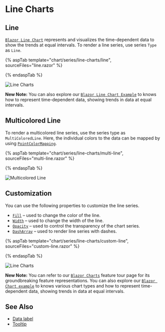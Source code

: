 # Line Charts

## Line

[`Blazor Line Chart`](https://www.syncfusion.com/blazor-components/blazor-charts/chart-types/line-chart) represents and visualizes the time-dependent data to show the trends at equal intervals. To render a line series, use series `Type` as `Line`.

{% aspTab template="chart/series/line-charts/line", sourceFiles="line.razor" %}

{% endaspTab %}

![Line Charts](../images/chart-types-images/line.png)

**New Note:** You can also explore our [`Blazor Line Chart Example`](https://blazor.syncfusion.com/demos/chart/line?theme=bootstrap4) to knows how to represent time-dependent data, showing trends in data at equal intervals.

## Multicolored Line

To render a multicolored line series, use the series type as `MultiColoredLine`.
Here, the individual colors to the data can be mapped by using [`PointColorMapping`](https://help.syncfusion.com/cr/blazor/Syncfusion.Blazor~Syncfusion.Blazor.Charts.ChartSeries~PointColorMapping.html).

{% aspTab template="chart/series/line-charts/multi-line", sourceFiles="multi-line.razor" %}

{% endaspTab %}

![Multicolored Line](../images/chart-types-images/multi-line.png)

## Customization

You can use the following properties to customize the line series.

* [`Fill`](https://help.syncfusion.com/cr/blazor/Syncfusion.Blazor~Syncfusion.Blazor.Charts.ChartSeries~Fill.html) – used to change the color of the line.
* [`Width`](https://help.syncfusion.com/cr/blazor/Syncfusion.Blazor~Syncfusion.Blazor.Charts.ChartSeries~Width.html) – used to change the width of the line.
* [`Opacity`](https://help.syncfusion.com/cr/blazor/Syncfusion.Blazor~Syncfusion.Blazor.Charts.ChartSeries~Opacity.html) – used to control the transparency of the chart series.
* [``DashArray``](https://help.syncfusion.com/cr/blazor/Syncfusion.Blazor~Syncfusion.Blazor.Charts.ChartSeries~DashArray.html) – used to render line series with dashes.

{% aspTab template="chart/series/line-charts/custom-line", sourceFiles="custom-line.razor" %}

{% endaspTab %}

![Line Charts](../images/chart-types-images/line-cus.png)

**New Note:** You can refer to our [`Blazor Charts`](https://www.syncfusion.com/blazor-components/blazor-charts) feature tour page for its groundbreaking feature representations. You can also explore our [`Blazor Chart example`](https://blazor.syncfusion.com/demos/chart/line?theme=bootstrap4) to knows various chart types and how to represent time-dependent data, showing trends in data at equal intervals.

## See Also

* [Data label](../data-labels)
* [Tooltip](../tool-tip)
